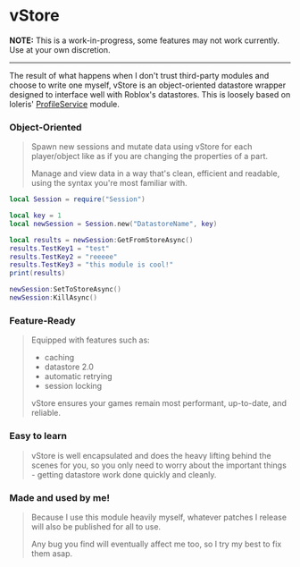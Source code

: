 # vStore
**NOTE:** This is a work-in-progress, some features may not work currently. Use at your own discretion.

--------

The result of what happens when I don't trust third-party modules and choose to write one myself, vStore is an object-oriented datastore wrapper designed to interface well with Roblox's datastores. This is loosely based on loleris' [ProfileService](https://github.com/MadStudioRoblox/ProfileService) module.





### **Object-Oriented**
> Spawn new sessions and mutate data using vStore for each player/object like as if you are changing the properties of a part. 
> 
> Manage and view data in a way that's clean, efficient and readable, using the syntax you're most familiar with.

```lua
local Session = require("Session")

local key = 1
local newSession = Session.new("DatastoreName", key)

local results = newSession:GetFromStoreAsync()
results.TestKey1 = "test"
results.TestKey2 = "reeeee"
results.TestKey3 = "this module is cool!"
print(results)

newSession:SetToStoreAsync()
newSession:KillAsync()
```

### **Feature-Ready**
> Equipped with features such as:
> - caching
> - datastore 2.0
> - automatic retrying
> - session locking
> 
> vStore ensures your games remain most performant, up-to-date, and reliable.

### **Easy to learn**
> vStore is well encapsulated and does the heavy lifting behind the scenes for you, so you only need to worry about the important things - getting datastore work done quickly and cleanly.

### **Made and used by me!**
> Because I use this module heavily myself, whatever patches I release will also be published for all to use. 
> 
> Any bug you find will eventually affect me too, so I try my best to fix them asap.
